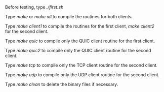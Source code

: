 Before testing, type *./first.sh*

Type *make* or *make all* to compile the routines for both clients.

Type *make client1* to compile the routines for the first client, *make client2* for the second client.

Type *make quic* to compile only the QUIC client routine for the first client.

Type *make quic2* to compile only the QUIC client routine for the second client.

Type *make tcp* to compile only the TCP client routine for the second client.

Type *make udp* to compile only the UDP client routine for the second client.

Type *make clean* to delete the binary files if necessary.
